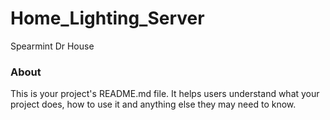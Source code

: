 Home_Lighting_Server
====================

Spearmint Dr House

### About

This is your project's README.md file. It helps users understand what your
project does, how to use it and anything else they may need to know.